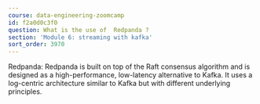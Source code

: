 ```yaml
---
course: data-engineering-zoomcamp
id: f2a0d0c3f0
question: What is the use of  Redpanda ?
section: 'Module 6: streaming with kafka'
sort_order: 3970
---
```


Redpanda: Redpanda is built on top of the Raft consensus algorithm and is designed as a high-performance, low-latency alternative to Kafka. It uses a log-centric architecture similar to Kafka but with different underlying principles.

